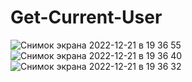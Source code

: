 # Get-Current-User

![Снимок экрана 2022-12-21 в 19 36 55](https://user-images.githubusercontent.com/62756243/208930528-421adb8a-9b68-4eb1-a41d-e036afe54b00.png)
![Снимок экрана 2022-12-21 в 19 36 40](https://user-images.githubusercontent.com/62756243/208930535-5de37c0b-f4f9-4729-a0aa-6ba5c27e2f0c.png)
![Снимок экрана 2022-12-21 в 19 36 32](https://user-images.githubusercontent.com/62756243/208930537-e25a2e6b-7538-4782-a3a9-6b7a4570d4c6.png)
